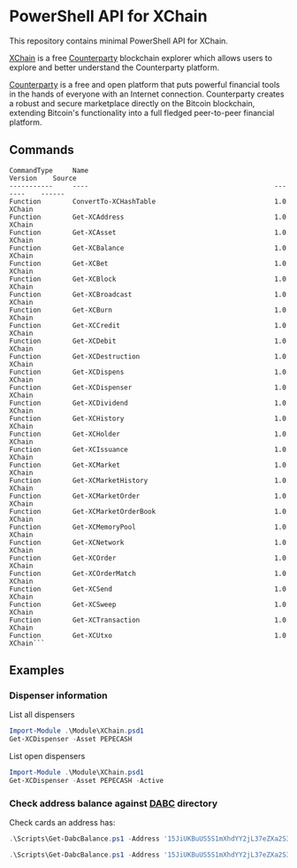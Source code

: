# PowerShell API for XChain

This repository contains minimal PowerShell API for XChain.

[XChain](https://xchain.io/about) is a free [Counterparty](https://counterparty.io) blockchain explorer which allows users to explore and better understand the Counterparty platform.

[Counterparty](https://counterparty.io) is a free and open platform that puts powerful financial tools in the hands of everyone with an Internet connection. Counterparty creates a robust and secure marketplace directly on the Bitcoin blockchain, extending Bitcoin's functionality into a full fledged peer-to-peer financial platform. 

## Commands

```text
CommandType     Name                                               Version    Source
-----------     ----                                               -------    ------
Function        ConvertTo-XCHashTable                              1.0        XChain
Function        Get-XCAddress                                      1.0        XChain
Function        Get-XCAsset                                        1.0        XChain
Function        Get-XCBalance                                      1.0        XChain
Function        Get-XCBet                                          1.0        XChain
Function        Get-XCBlock                                        1.0        XChain
Function        Get-XCBroadcast                                    1.0        XChain
Function        Get-XCBurn                                         1.0        XChain
Function        Get-XCCredit                                       1.0        XChain
Function        Get-XCDebit                                        1.0        XChain
Function        Get-XCDestruction                                  1.0        XChain
Function        Get-XCDispens                                      1.0        XChain
Function        Get-XCDispenser                                    1.0        XChain
Function        Get-XCDividend                                     1.0        XChain
Function        Get-XCHistory                                      1.0        XChain
Function        Get-XCHolder                                       1.0        XChain
Function        Get-XCIssuance                                     1.0        XChain
Function        Get-XCMarket                                       1.0        XChain
Function        Get-XCMarketHistory                                1.0        XChain
Function        Get-XCMarketOrder                                  1.0        XChain
Function        Get-XCMarketOrderBook                              1.0        XChain
Function        Get-XCMemoryPool                                   1.0        XChain
Function        Get-XCNetwork                                      1.0        XChain
Function        Get-XCOrder                                        1.0        XChain
Function        Get-XCOrderMatch                                   1.0        XChain
Function        Get-XCSend                                         1.0        XChain
Function        Get-XCSweep                                        1.0        XChain
Function        Get-XCTransaction                                  1.0        XChain
Function        Get-XCUtxo                                         1.0        XChain```
```

## Examples

### Dispenser information

List all dispensers

```PowerShell
Import-Module .\Module\XChain.psd1
Get-XCDispenser -Asset PEPECASH
```

List open dispensers

```PowerShell
Import-Module .\Module\XChain.psd1
Get-XCDispenser -Asset PEPECASH -Active
```

### Check address balance against [DABC](https://droolingapebus.club) directory

Check cards an address has:

```PowerShell
.\Scripts\Get-DabcBalance.ps1 -Address '15JiUKBuUS5S1mXhdYY2jL37eZXa2S3ve6' | ? Quantity -ne 0
```

```PowerShell
.\Scripts\Get-DabcBalance.ps1 -Address '15JiUKBuUS5S1mXhdYY2jL37eZXa2S3ve6' | ? Quantity -eq 0
```